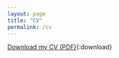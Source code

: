```yaml
---
layout: page
title: "CV"
permalink: /cv
---
```

[Download my CV (PDF)](/_inputs/CV/WINKLER_Marius_CV.pdf){:download}
